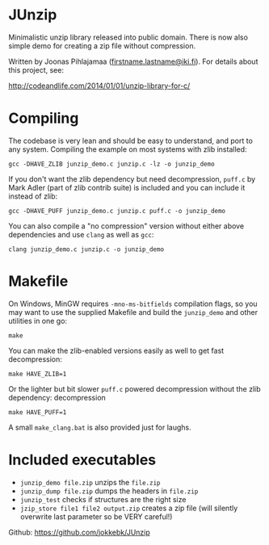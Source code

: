 JUnzip
======

Minimalistic unzip library released into public domain. There is now
also simple demo for creating a zip file without compression.

Written by Joonas Pihlajamaa (firstname.lastname@iki.fi). 
For details about this project, see:

http://codeandlife.com/2014/01/01/unzip-library-for-c/

# Compiling

The codebase is very lean and should be easy to understand, and port to
any system. Compiling the example on most systems with zlib installed:

```
gcc -DHAVE_ZLIB junzip_demo.c junzip.c -lz -o junzip_demo
```

If you don't want the zlib dependency but need decompression, `puff.c` by
Mark Adler (part of zlib contrib suite) is included and you can include it
instead of zlib:

```
gcc -DHAVE_PUFF junzip_demo.c junzip.c puff.c -o junzip_demo
```

You can also compile a "no compression" version without either above
dependencies and use `clang` as well as `gcc`:

```
clang junzip_demo.c junzip.c -o junzip_demo
```

# Makefile

On Windows, MinGW requires `-mno-ms-bitfields` compilation flags, so you
may want to use the supplied Makefile and build the `junzip_demo` and other
utilities in one go:

```
make
```

You can make the zlib-enabled versions easily as well to get fast
decompression:

```
make HAVE_ZLIB=1
```

Or the lighter but bit slower `puff.c` powered decompression without the
zlib dependency:
decompression

```
make HAVE_PUFF=1
```

A small `make_clang.bat` is also provided just for laughs.

# Included executables

* `junzip_demo file.zip` unzips the `file.zip`
* `junzip_dump file.zip` dumps the headers in `file.zip`
* `junzip_test` checks if structures are the right size
* `jzip_store file1 file2 output.zip` creates a zip file (will silently
overwrite last parameter so be VERY careful!)

Github: https://github.com/jokkebk/JUnzip
